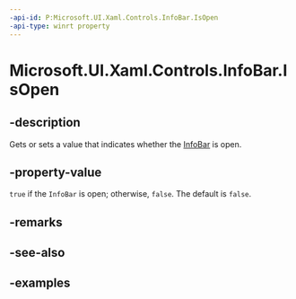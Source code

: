 ```yaml
---
-api-id: P:Microsoft.UI.Xaml.Controls.InfoBar.IsOpen
-api-type: winrt property
---
```


# Microsoft.UI.Xaml.Controls.InfoBar.IsOpen

<!--
public bool IsOpen { get; set; }
-->


## -description

Gets or sets a value that indicates whether the [InfoBar](infobar.md) is open.

## -property-value

`true` if the `InfoBar` is open; otherwise, `false`. The default is `false`.

## -remarks

## -see-also

## -examples


